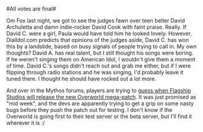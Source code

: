 #All votes are final#

Om Fox last night, we got to see the judges fawn over teen belter David Archuletta and damn indie-rocker David Cook with faint praise. Really. If David C. were a girl, Paula would have told him he looked lovely. However, DialIdol.com predicts that opinions of the judges aside, David C. has won this by a landslide, based on busy signals of people trying to call in. My own thoughts? David A. has real talent, but I still thought his songs were boring. If he weren't singing them on American Idol, I wouldn't give them a moment of time. David C.'s songs didn't reach out and grab me either, but if I were flipping through radio stations and he was singing, I'd probably leave it tuned there. I thought he should have rocked out a lot more.

And over in the Mythos forums, players are trying to [guess when Flagship Studios will release the new Overworld mega-patch](http://forums.mythos.com/showthread.php?t=18988). It was just promised as "mid week", and the devs are apparently trying to get a grip on some nasty bugs before they push the patch out for testing. I don't know if the Overworld is going first to their test server or the beta server, but I'll find it wherever it is :/

